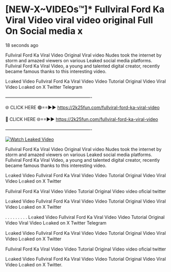 # [NEW-X~VIDEOs™]* Fullviral Ford Ka Viral Video viral video original Full On Social media x

18 seconds ago

Fullviral Ford Ka Viral Video Original Viral video Nudes took the internet by storm and amazed viewers on various Leaked social media platforms. Fullviral Ford Ka Viral Video, a young and talented digital creator, recently became famous thanks to this interesting video.

L𝚎aked Video Fullviral Ford Ka Viral Video Video Tutorial Original Video Viral Video L𝚎aked on X Twitter Telegram

———————————————————-

🌐 CLICK HERE 🟢==►► https://2k25fun.com/fullviral-ford-ka-viral-video

🔴 CLICK HERE 🌐==►► https://2k25fun.com/fullviral-ford-ka-viral-video

———————————————————-

[![Watch Leaked Video](https://miro.medium.com/v2/resize:fit:828/format:webp/1*cilzJN44JGOrTw9NJCrNHA.gif "Watch Leaked Video")](https://2k25fun.com/fullviral-ford-ka-viral-video)

Fullviral Ford Ka Viral Video Original Viral video Nudes took the internet by storm and amazed viewers on various Leaked social media platforms. Fullviral Ford Ka Viral Video, a young and talented digital creator, recently became famous thanks to this interesting video.

L𝚎aked Video Fullviral Ford Ka Viral Video Video Tutorial Original Video Viral Video L𝚎aked on X Twitter

Fullviral Ford Ka Viral Video Video Tutorial Original Video video oficial twitter

L𝚎aked Video Fullviral Ford Ka Viral Video Video Tutorial Original Video Viral Video L𝚎aked on X Twitter

. . . . . . . . . L𝚎aked Video Fullviral Ford Ka Viral Video Video Tutorial Original Video Viral Video L𝚎aked on X Twitter Telegram

L𝚎aked Video Fullviral Ford Ka Viral Video Video Tutorial Original Video Viral Video L𝚎aked on X Twitter

Fullviral Ford Ka Viral Video Video Tutorial Original Video video oficial twitter

L𝚎aked Video Fullviral Ford Ka Viral Video Video Tutorial Original Video Viral Video L𝚎aked on X Twitter.